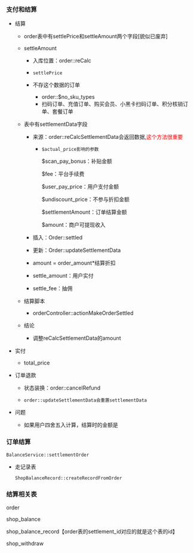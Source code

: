 ### 支付和结算

* 结算

  * order表中有settlePrice和settleAmount两个字段[貌似已废弃]

  * settleAmount

    * 入库位置：order::reCalc

    * ```
      settlePrice
      ```

    * 不存这个数据的订单
      * order::$no_sku_types
      * 扫码订单、充值订单、购买会员、小黑卡扫码订单、积分核销订单、套餐订单

  * 表中有settlementData字段

    * 来源：order::reCalcSettlementData会返回数据,<font color=red>这个方法很重要</font>

      * ```
        $actual_price影响的参数
        ```

        $scan_pay_bonus：补贴金额

        $fee：平台手续费

        $user_pay_price：用户支付金额

        $undiscount_price：不参与折扣金额

        $settlementAmount：订单结算金额

        $amount：商户可提现收入

    * 插入：Order::settled

    * 更新：Order::updateSettlementData

    * amount = order_amount*结算折扣

    * settle_amount：用户实付

    * settle_fee：抽佣

  * 结算脚本

    * orderController::actionMakeOrderSettled

  * 结论

    * 调整reCalcSettlementData的amount

* 实付

  * total_price

* 订单退款

  * 状态装换：order::cancelRefund

  * ```
    order::updateSettlementData会重置settlementData
    ```

* 问题
  
  * 如果用户四舍五入计算，结算时的金额是

### 订单结算

```
BalanceService::settlementOrder
```

* 走记录表

  ```
  ShopBalanceRecord::createRecordFromOrder
  ```

  

### 结算相关表

order

shop_balance

shop_balance_record【order表的settlement_id对应的就是这个表的id】

shop_withdraw